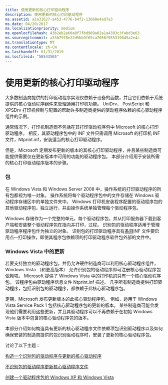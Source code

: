 ```yaml
---
title: 使用更新的核心打印驱动程序
description: 使用更新的核心打印驱动程序
ms.assetid: a2a31627-a453-4776-b4f2-13660e4ad7a3
ms.date: 04/20/2017
ms.localizationpriority: medium
ms.openlocfilehash: 43b2eb2a60a0f7fbd989a02a1a4393c3fabd3e63
ms.sourcegitcommit: a33b7978e22d5bb9f65ca7056f955319049a2e4c
ms.translationtype: MT
ms.contentlocale: zh-CN
ms.lasthandoff: 01/31/2019
ms.locfileid: "56543565"
---
```

# <a name="using-updated-core-print-drivers"></a>使用更新的核心打印驱动程序


大多数制造商提供的打印驱动程序实现仅依赖于设备的函数，并且它们依赖于系统提供的核心驱动程序组件来管理通用打印机功能。 UniDrv、 PostScript 和 XPSDrv 打印机控制与配置的帮助许多制造商提供的驱动程序依赖的核心驱动程序组件的示例。

通常情况下，打印机制造商不包括在其打印驱动程序包中 Microsoft 的核心打印驱动程序。 相反，其驱动程序包中的 INF 文件只需调用 Microsoft 的打印机 INF 文件，Ntprint.inf，安装适当的核心打印驱动程序。

但是，Microsoft 定期发布更新的版本的其核心打印驱动程序，并且某些制造商可能提供需要仅在更新版本中可用的功能的驱动程序包。 本部分介绍用于安装所需的核心打印驱动程序版本的步骤。

### <a name="packages"></a>包

在 Windows Vista 和 Windows Server 2008 中，操作系统的打印驱动程序的所有包都视为唯一对象。 操作系统将每个驱动程序包中的文件存储在 Windows 驱动程序存储区中的单独文件夹中。 Windows 打印机安装程序配置的驱动程序包的其他驱动程序包，独立运行，并由操作系统单独管理每个驱动程序包。

Windows 存储作为一个完整的单元，每个驱动程序包，并从打印服务器下载到客户端和安装整个驱动程序包在指向并打印，过程。 识别包的驱动程序适用于管理驱动程序程序包作为独立的对象。 识别包的打印驱动程序具有[条目](printer-inf-file-entries.md)INF 文件要启用点--打印操作，即使其程序包依赖项的打印驱动程序软件包外部的文件中。

### <a name="updates-in-windows-vista"></a>Windows Vista 中的更新

若要支持独立的驱动程序包，并仍允许硬件制造商可以利用核心驱动程序组件，Windows Vista （和更高版本） 允许识别包的驱动程序即可注册核心驱动程序包依赖项。 Microsoft 提供了 Windows Vista 中的打印机的只有一个核心驱动程序包。 该程序包由驱动程序信息文件 Ntprint.inf 描述。 几乎所有制造商提供打印驱动程序，包括识别包的驱动程序，都依赖于此核心驱动程序包。

定期，Microsoft 发布更新版本的此核心驱动程序包。 例如，适用于 Windows Vista Service Pack 1 包括核心驱动程序包的更新的版本。 某些制造商可能会发现他们需要利用这些更新，并且其驱动程序可以不再依赖于在初始 Windows Vista 版本中包含的核心驱动程序包的版本。

本部分介绍如何构造具有更新的核心驱动程序文件依赖项包识别驱动程序以及如何确保安装的制造商提供的包识别驱动程序时，安装了更新的核心驱动程序包。

讨论了以下主题：

[构造一个识别包的驱动程序与更新的核心驱动程序](constructing-a-package-aware-driver-with-updated-core-drivers.md)

[不识别包的驱动程序更新核心驱动程序文件](updating-core-drivers-files-for-non-package-aware-drivers.md)

[创建一个驱动程序包的 Windows XP 和 Windows Vista](creating-a-single-driver-package-for-windows-xp-and-windows-vista.md)

 

 




